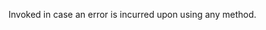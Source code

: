 <!--note from editor: Suggested edit: "Invoked if a method call results in an error" ?    -->

Invoked in case an error is incurred upon using any method.
